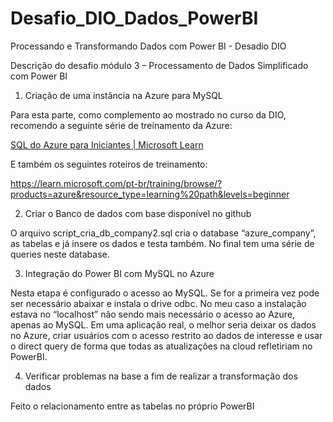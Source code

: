 # Desafio_DIO_Dados_PowerBI
 Processando e Transformando Dados com Power BI - Desadio DIO

 Descrição do desafio módulo 3 – Processamento de Dados Simplificado com Power BI

1.	Criação de uma instância na Azure para MySQL
   
Para esta parte, como complemento ao mostrado no curso da DIO, recomendo a seguinte série de treinamento da Azure:

[SQL do Azure para Iniciantes | Microsoft Learn](https://learn.microsoft.com/pt-br/shows/azure-sql-for-beginners/)

E também os seguintes roteiros de treinamento:

https://learn.microsoft.com/pt-br/training/browse/?products=azure&resource_type=learning%20path&levels=beginner

2.	Criar o Banco de dados com base disponível no github
   
O arquivo script_cria_db_company2.sql   cria o database “azure_company”, as tabelas e já insere os dados e testa também. No final tem uma série de queries neste database.

3.	Integração do Power BI com MySQL no Azure
   
Nesta etapa é configurado o acesso ao MySQL. Se for a primeira vez pode ser necessário abaixar e instala o drive odbc. No meu caso a instalação estava no “localhost” não sendo mais necessário o acesso ao Azure, apenas ao MySQL. Em uma aplicação real, o melhor seria deixar os dados no Azure, criar usuários com o acesso restrito ao dados de interesse e usar o direct query de forma que todas as atualizações na cloud refletiriam no PowerBI.

4. Verificar problemas na base a fim de realizar a transformação dos dados
   
Feito o relacionamento entre as tabelas no próprio PowerBI

